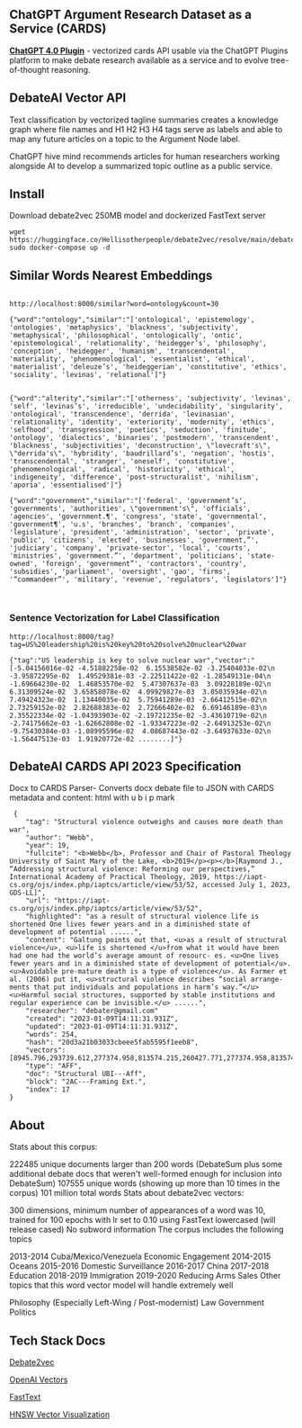 

## ChatGPT Argument Research Dataset as a Service (CARDS)

**[ChatGPT 4.0 Plugin](https://platform.openai.com/docs/plugins/introduction)** - vectorized cards API usable via the ChatGPT Plugins platform to make debate research available as a service and to evolve tree-of-thought reasoning. 



## DebateAI Vector API

Text classification by vectorized tagline summaries creates a knowledge graph where file names and H1 H2 H3 H4 tags serve as labels and able to map any future articles on a topic to the Argument Node label.


ChatGPT hive mind recommends articles for human researchers working alongside AI to develop a summarized topic outline as a public service.


## Install

Download debate2vec 250MB model and dockerized FastText server 

```
wget https://huggingface.co/Hellisotherpeople/debate2vec/resolve/main/debate2vec.bin  
sudo docker-compose up -d

```

## Similar Words Nearest Embeddings

```

http://localhost:8000/similar?word=ontology&count=30

{"word":"ontology","similar":"['ontological', 'epistemology', 'ontologies', 'metaphysics', 'blackness', 'subjectivity', 'metaphysical', 'philosophical', 'ontologically', 'ontic', 'epistemological', 'relationality', 'heidegger’s', 'philosophy', 'conception', 'heidegger', 'humanism', 'transcendental', 'materiality', 'phenomenological', 'essentialist', 'ethical', 'materialist', 'deleuze’s', 'heideggerian', 'constitutive', 'ethics', 'sociality', 'levinas', 'relational']"}


{"word":"alterity","similar":"['otherness', 'subjectivity', 'levinas', 'self', 'levinas’s', 'irreducible', 'undecidability', 'singularity', 'ontological', 'transcendence', 'derrida', 'levinasian', 'relationality', 'identity', 'exteriority', 'modernity', 'ethics', 'selfhood', 'transgression', 'poetics', 'seduction', 'finitude', 'ontology', 'dialectics', 'binaries', 'postmodern', 'transcendent', 'blackness', 'subjectivities', 'deconstruction', \"lovecraft's\", \"derrida's\", 'hybridity', 'baudrillard’s', 'negation', 'hostis', 'transcendental', 'stranger', 'oneself', 'constitutive', 'phenomenological', 'radical', 'historicity', 'ethical', 'indigeneity', 'difference', 'post-structuralist', 'nihilism', 'aporia', 'essentialised']"}

{"word":"government","similar":"['federal', 'government’s', 'governments', 'authorities', \"government's\", 'officials', 'agencies', 'government.¶', 'congress', 'state', 'governmental', 'government¶', 'u.s', 'branches', 'branch', 'companies', 'legislature', 'president', 'administration', 'sector', 'private', 'public', 'citizens', 'elected', 'businesses', 'government,”', 'judiciary', 'company', 'private-sector', 'local', 'courts', 'ministries', 'government.”', 'department', 'politicians', 'state-owned', 'foreign', 'government”', 'contractors', 'country', 'subsidies', 'parliament', 'oversight', 'gao', 'firms', '“commandeer”', 'military', 'revenue', 'regulators', 'legislators']"}



```

### Sentence Vectorization for Label Classification

```
http://localhost:8000/tag?tag=US%20leadership%20is%20key%20to%20solve%20nuclear%20war

{"tag":"US leadership is key to solve nuclear war","vector":"[-5.04156016e-02 -4.51882258e-02  6.15538582e-02 -3.25404033e-02\n -3.95872295e-02  1.49529381e-03 -2.22511422e-02 -1.28549131e-04\n -1.69664230e-02  1.46853570e-02  5.47307637e-03  3.09228189e-02\n  6.31309524e-02  3.65858078e-02  4.09929827e-03  3.05035934e-02\n  7.49424323e-02  1.13440035e-02  5.75941289e-03 -2.66412515e-02\n  2.73259152e-02  2.82688383e-02  2.72666402e-02  6.69146189e-03\n  2.35522334e-02 -1.04393903e-02 -2.19721235e-02 -3.43610719e-02\n -2.74175662e-03 -1.62662808e-02 -1.93347223e-02 -2.64913253e-02\n -9.75430384e-03 -1.08995596e-02  4.08687443e-02 -3.64937633e-02\n -1.56447513e-03  1.91920772e-02 ........]"}

```



## DebateAI CARDS API 2023 Specification

Docx to CARDS Parser- Converts docx debate file to JSON with CARDS metadata and content: html with u b i p mark


```
 {
    "tag": "Structural violence outweighs and causes more death than war",
    "author": "Webb",
    "year": 19,
    "fullcite": "<b>Webb</b>, Professor and Chair of Pastoral Theology University of Saint Mary of the Lake, <b>2019</p><p></b>[Raymond J., “Addressing structural violence: Reforming our perspectives,” International Academy of Practical Theology, 2019, https://iapt-cs.org/ojs/index.php/iaptcs/article/view/53/52, accessed July 1, 2023, GDS-LL]",
    "url": "https://iapt-cs.org/ojs/index.php/iaptcs/article/view/53/52",
    "highlighted": "as a result of structural violence life is shortened One lives fewer years and in a diminished state of development of potential ......",
    "content": "Galtung points out that, <u>as a result of structural violence</u>, <u>life is shortened </u>from what it would have been had one had the world’s average amount of resourc- es. <u>One lives fewer years and in a diminished state of development of potential</u>. <u>Avoidable pre-mature death is a type of violence</u>. As Farmer et al. (2006) put it, <u>structural violence describes “social arrange- ments that put individuals and populations in harm’s way.”</u> <u>Harmful social structures, supported by stable institutions and regular experience can be invisible.</u> ......",
    "researcher": "debater@gmail.com"
    "created": "2023-01-09T14:11:31.931Z",
    "updated": "2023-01-09T14:11:31.931Z",
    "words": 254,
    "hash": "20d3a21b03033cbeee5fab5595f1eeb8",
    "vectors": [8945.796,293739.612,277374.958,813574.215,260427.771,277374.958,813574.215,2.876],
    "type": "AFF",
    "doc": "Structural UBI---Aff",
    "block": "2AC---Framing Ext.",
    "index": 17
}

```

## About

Stats about this corpus:

222485 unique documents larger than 200 words (DebateSum plus some additional debate docs that weren't well-formed enough for inclusion into DebateSum)
107555 unique words (showing up more than 10 times in the corpus)
101 million total words
Stats about debate2vec vectors:

300 dimensions, minimum number of appearances of a word was 10, trained for 100 epochs with lr set to 0.10 using FastText
lowercased (will release cased)
No subword information
The corpus includes the following topics

2013-2014 Cuba/Mexico/Venezuela Economic Engagement
2014-2015 Oceans
2015-2016 Domestic Surveillance
2016-2017 China
2017-2018 Education
2018-2019 Immigration
2019-2020 Reducing Arms Sales
Other topics that this word vector model will handle extremely well

Philosophy (Especially Left-Wing / Post-modernist)
Law
Government
Politics


## Tech Stack Docs

[Debate2vec](https://github.com/Hellisotherpeople/debate2vec)

[OpenAI Vectors](https://openai.com/blog/introducing-text-and-code-embeddings)

[FastText](https://github.com/facebookresearch/fastText/tree/master)

[HNSW Vector Visualization](https://colab.research.google.com/drive/12L_oJPR-yFDlORpPondsqGNTPVsSsUwi?usp=sharing#scrollTo=QhHqESI-Yc3j)


